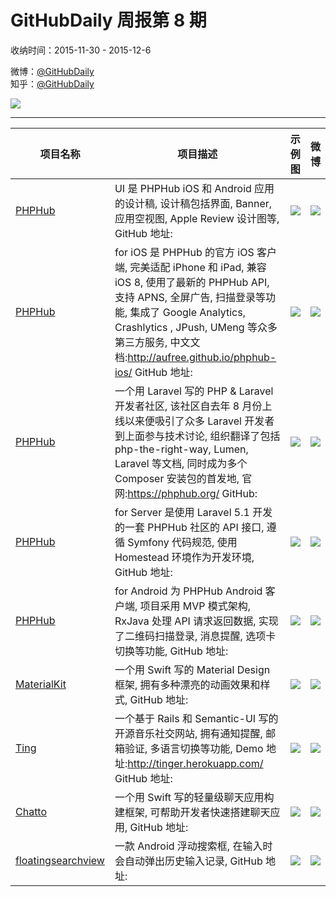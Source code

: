 # GitHubDaily 周报第 8 期

收纳时间：2015-11-30 - 2015-12-6

微博：[@GitHubDaily](https://weibo.com/GitHubDaily)    
知乎：[@GitHubDaily](https://www.zhihu.com/people/githubdaily)

![](https://raw.githubusercontent.com/GitHubDaily/GitHubDaily/master/assets/weixin.png)

---

项目名称 | 项目描述 | 示例图 | 微博
--- | --- | --- | ---
[PHPHub](status.github_url) | UI 是 PHPHub iOS 和 Android 应用的设计稿, 设计稿包括界面, Banner, 应用空视图, Apple Review 设计图等, GitHub 地址: | ![](http://ww3.sinaimg.cn/large/006fiYtfjw1eyl1ykro5rj31kw0zxh4w.jpg) | [![](https://raw.githubusercontent.com/GitHubDaily/GitHubDaily/master/assets/sina_logo.png)](https://weibo.com/5722964389/D6w6LbWL4)
[PHPHub](status.github_url) | for iOS 是 PHPHub 的官方 iOS 客户端, 完美适配 iPhone 和 iPad, 兼容 iOS 8, 使用了最新的 PHPHub API, 支持 APNS, 全屏广告, 扫描登录等功能, 集成了 Google Analytics, Crashlytics , JPush, UMeng 等众多第三方服务, 中文文档:http://aufree.github.io/phphub-ios/ GitHub 地址: | ![](http://ww3.sinaimg.cn/large/006fiYtfjw1eyl1ujko4dj30hs0vk0ym.jpg) | [![](https://raw.githubusercontent.com/GitHubDaily/GitHubDaily/master/assets/sina_logo.png)](https://weibo.com/5722964389/D6w66oaDZ)
[PHPHub](status.github_url) | 一个用 Laravel 写的 PHP & Laravel 开发者社区, 该社区自去年 8 月份上线以来便吸引了众多 Laravel 开发者到上面参与技术讨论, 组织翻译了包括 php-the-right-way, Lumen, Laravel 等文档, 同时成为多个 Composer 安装包的首发地, 官网:https://phphub.org/ GitHub: | ![](http://ww1.sinaimg.cn/large/006fiYtfjw1eyl1los09bj31kw177gup.jpg) | [![](https://raw.githubusercontent.com/GitHubDaily/GitHubDaily/master/assets/sina_logo.png)](https://weibo.com/5722964389/D6w1C4mjB)
[PHPHub](status.github_url) | for Server 是使用 Laravel 5.1 开发的一套 PHPHub 社区的 API 接口, 遵循 Symfony 代码规范, 使用 Homestead 环境作为开发环境, GitHub 地址: | ![](http://ww1.sinaimg.cn/large/006fiYtfjw1eyl1k1s3suj30sg0sg75v.jpg) | [![](https://raw.githubusercontent.com/GitHubDaily/GitHubDaily/master/assets/sina_logo.png)](https://weibo.com/5722964389/D6w14n1fs)
[PHPHub](status.github_url) | for Android 为 PHPHub Android 客户端, 项目采用 MVP 模式架构, RxJava 处理 API 请求返回数据, 实现了二维码扫描登录, 消息提醒, 选项卡切换等功能, GitHub 地址: | ![](http://ww4.sinaimg.cn/large/006fiYtfjw1eyl1fvmyjnj30f00qoq3c.jpg) | [![](https://raw.githubusercontent.com/GitHubDaily/GitHubDaily/master/assets/sina_logo.png)](https://weibo.com/5722964389/D6vZjkDrU)
[MaterialKit](status.github_url) | 一个用 Swift 写的 Material Design 框架, 拥有多种漂亮的动画效果和样式, GitHub 地址: | ![](http://ww3.sinaimg.cn/large/006fiYtfjw1eykdtqhjjig30rs0dwe82.gif) | [![](https://raw.githubusercontent.com/GitHubDaily/GitHubDaily/master/assets/sina_logo.png)](https://weibo.com/5722964389/D6qEafO98)
[Ting](status.github_url) | 一个基于 Rails 和 Semantic-UI 写的开源音乐社交网站, 拥有通知提醒, 邮箱验证, 多语言切换等功能, Demo 地址:http://tinger.herokuapp.com/ GitHub 地址: | ![](http://ww1.sinaimg.cn/large/006fiYtfjw1eyjdbal36rj31kw114nbj.jpg) | [![](https://raw.githubusercontent.com/GitHubDaily/GitHubDaily/master/assets/sina_logo.png)](https://weibo.com/5722964389/D6mkKf1Dg)
[Chatto](status.github_url) | 一个用 Swift 写的轻量级聊天应用构建框架, 可帮助开发者快速搭建聊天应用, GitHub 地址: | ![](http://ww3.sinaimg.cn/large/006fiYtfjw1eyirazlc2lj308w0fsabg.jpg) | [![](https://raw.githubusercontent.com/GitHubDaily/GitHubDaily/master/assets/sina_logo.png)](https://weibo.com/5722964389/D6g9zuZLs)
[floatingsearchview](status.github_url) | 一款 Android 浮动搜索框, 在输入时会自动弹出历史输入记录, GitHub 地址: | ![](http://ww4.sinaimg.cn/large/006fiYtfjw1eyir2g9z48g30780cc1kx.gif) | [![](https://raw.githubusercontent.com/GitHubDaily/GitHubDaily/master/assets/sina_logo.png)](https://weibo.com/5722964389/D6dksyi5J)

